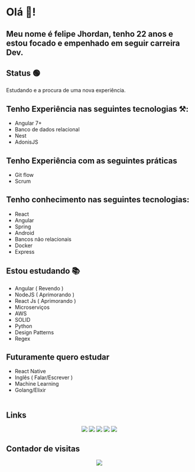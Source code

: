 # Olá 🦗!
## Meu nome é felipe Jhordan, tenho 22 anos e estou focado e empenhado em seguir carreira Dev.
## Status  🟢
Estudando e a procura de uma nova experiência.
## Tenho Experiência nas seguintes tecnologias ⚒:
- Angular 7+
- Banco de dados relacional
- Nest
- AdonisJS
## Tenho Experiência com as seguintes práticas
- Git flow
- Scrum
## Tenho conhecimento nas seguintes tecnologias:
- React
- Angular
- Spring
- Android
- Bancos não relacionais
- Docker
- Express
## Estou estudando 📚
- Angular ( Revendo )
- NodeJS ( Aprimorando ) 
- React Js ( Aprimorando )
- Microserviços
- AWS
- SOLID 
- Python
- Design Patterns
- Regex 
## Futuramente quero estudar
- React Native 
- Inglês ( Falar/Escrever )
- Machine Learning
- Golang/Elixir
<br/> <br/>
## Links
<div align="center">
    <a href="https://www.instagram.com/felipejhordan.alves/" target="_blank"><img
            src="https://img.shields.io/badge/-Instagram-%23E4405F?style=for-the-badge&logo=instagram&logoColor=white"
            target="_blank"></a>
    <a href="https://gitlab.com/FelipeJhordan" target="_blank"><img
            src="https://img.shields.io/badge/gitlab-%23181717.svg?style=for-the-badge&logo=gitlab&logoColor=white"
            target="_blank"></a>
    <a href="https://www.linkedin.com/in/felipe-jhordan-maciel-alves-5b191917b/" target="_blank"><img
            src="https://img.shields.io/badge/-LinkedIn-%230077B5?style=for-the-badge&logo=linkedin&logoColor=white"
            target="_blank"></a>
    <a href="https://portifolio-v2.vercel.app/" target="_blank"><img
            src="https://img.shields.io/badge/website-000000?style=for-the-badge&logo=About.me&logoColor=white"
            target="_blank"></a>
  <a href="https://github.com/FelipeJhordanSecondary" target="_blank"><img
            src="https://img.shields.io/badge/github-%23121011.svg?style=for-the-badge&logo=github&logoColor=white"
            target="_blank"></a>
</div>

## Contador de visitas 
<p align="center">   <img alingn="center" src="https://profile-counter.glitch.me/FelipeJhordan/count.svg" /></p>
